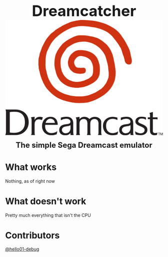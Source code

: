 <p align="center">
    <b><font size="20">Dreamcatcher</font></b>
    <img src="images/dc_logo.png">
</p>

<p align="center">
    <b><font size="5">The simple Sega Dreamcast emulator</font></b>
</p>

# What works
Nothing, as of right now

# What doesn't work
Pretty much everything that isn't the CPU

# Contributors
[@hello01-debug](https://github.com/hello01-debug)